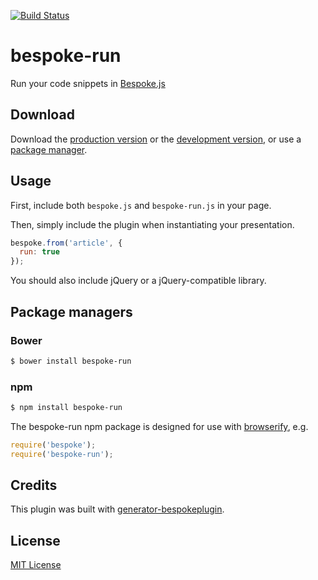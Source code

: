 [![Build Status](https://secure.travis-ci.org/mcollina/bespoke-run.png?branch=master)](https://travis-ci.org/mcollina/bespoke-run)

# bespoke-run

Run your code snippets in [Bespoke.js](http://markdalgleish.com/projects/bespoke.js)

## Download

Download the [production version][min] or the [development version][max], or use a [package manager](#package-managers).

[min]: https://raw.github.com/mcollina/bespoke-run/master/dist/bespoke-run.min.js
[max]: https://raw.github.com/mcollina/bespoke-run/master/dist/bespoke-run.js

## Usage

First, include both `bespoke.js` and `bespoke-run.js` in your page.

Then, simply include the plugin when instantiating your presentation.

```js
bespoke.from('article', {
  run: true
});
```

You should also include jQuery or a jQuery-compatible library.

## Package managers

### Bower

```bash
$ bower install bespoke-run
```

### npm

```bash
$ npm install bespoke-run
```

The bespoke-run npm package is designed for use with [browserify](http://browserify.org/), e.g.

```js
require('bespoke');
require('bespoke-run');
```

## Credits

This plugin was built with [generator-bespokeplugin](https://github.com/markdalgleish/generator-bespokeplugin).

## License

[MIT License](http://en.wikipedia.org/wiki/MIT_License)
